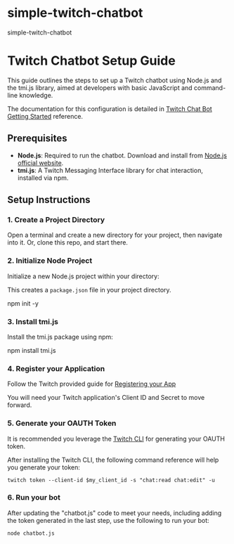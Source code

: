 # simple-twitch-chatbot
simple-twitch-chatbot

# Twitch Chatbot Setup Guide

This guide outlines the steps to set up a Twitch chatbot using Node.js and the tmi.js library, aimed at developers with basic JavaScript and command-line knowledge.

The documentation for this configuration is detailed in [Twitch Chat Bot Getting Started](https://dev.twitch.tv/docs/irc/get-started/) reference.

## Prerequisites

- **Node.js**: Required to run the chatbot. Download and install from [Node.js official website](https://nodejs.org/).
- **tmi.js**: A Twitch Messaging Interface library for chat interaction, installed via npm.

## Setup Instructions

### 1. Create a Project Directory

Open a terminal and create a new directory for your project, then navigate into it. Or, clone this repo, and start there.


### 2. Initialize Node Project

Initialize a new Node.js project within your directory:

This creates a `package.json` file in your project directory.

npm init -y

### 3. Install tmi.js

Install the tmi.js package using npm:

npm install tmi.js

### 4. Register your Application

Follow the Twitch provided guide for [Registering your App](https://dev.twitch.tv/docs/authentication/register-app/)

You will need your Twitch application's Client ID and Secret to move forward.

### 5. Generate your OAUTH Token

It is recommended you leverage the [Twitch CLI](https://dev.twitch.tv/docs/cli/) for generating your OAUTH token.

After installing the Twitch CLI, the following command reference will help you generate your token:

`twitch token --client-id $my_client_id -s "chat:read chat:edit" -u`

### 6. Run your bot

After updating the "chatbot.js" code to meet your needs, including adding the token generated in the last step, use the following to run your bot:

`node chatbot.js`
